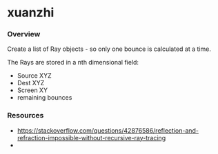 xuanzhi
=======

### Overview

Create a list of Ray objects - so only one bounce is calculated at a time.

The Rays are stored in a nth dimensional field:

* Source XYZ
* Dest XYZ
* Screen XY
* remaining bounces

### Resources

* https://stackoverflow.com/questions/42876586/reflection-and-refraction-impossible-without-recursive-ray-tracing
* 